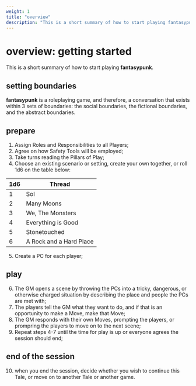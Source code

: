 ```yaml
---
weight: 1
title: "overview"
description: "This is a short summary of how to start playing fantasypunk."
---
```


# overview: getting started

This is a short summary of how to start playing **fantasypunk**.

## setting boundaries

**fantasypunk** is a roleplaying game, and therefore, a conversation that exists within 3 sets of boundaries: the social boundaries, the fictional boundaries, and the abstract boundaries.

## prepare

1. Assign Roles and Responsibilities to all Players;
2. Agree on how Safety Tools will be employed;
3. Take turns reading the Pillars of Play;
4. Choose an existing scenario or setting, create your own together, or roll 1d6 on the table below:
 
 | 1d6 | Thread                  |
 | --- | ----------------------- |
 | 1   | Sol                     |
 | 2   | Many Moons              |
 | 3   | We, The Monsters        |
 | 4   | Everything is Good      |
 | 5   | Stonetouched            |
 | 6   | A Rock and a Hard Place |

5. Create a PC for each player;

## play

6. The GM opens a scene by throwing the PCs into a tricky, dangerous, or otherwise charged situation by describing the place and people the PCs are met with;
7. The players tell the GM what they want to do, and if that is an opportunity to make a Move, make that Move;
8. The GM responds with their own Moves, prompting the players, or prompring the players to move on to the next scene;
9. Repeat steps 4-7 until the time for play is up or everyone agrees the session should end;

## end of the session

10. when you end the session, decide whether you wish to continue this Tale, or move on to another Tale or another game.